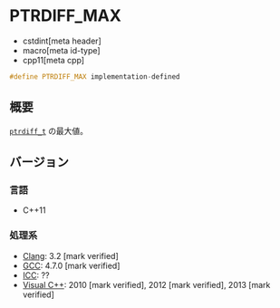 # PTRDIFF_MAX
* cstdint[meta header]
* macro[meta id-type]
* cpp11[meta cpp]

```cpp
#define PTRDIFF_MAX implementation-defined
```

## 概要
[`ptrdiff_t`](/reference/cstddef/ptrdiff_t.md) の最大値。

## バージョン
### 言語
- C++11

### 処理系
- [Clang](/implementation.md#clang): 3.2 [mark verified]
- [GCC](/implementation.md#gcc): 4.7.0 [mark verified]
- [ICC](/implementation.md#icc): ??
- [Visual C++](/implementation.md#visual_cpp): 2010 [mark verified], 2012 [mark verified], 2013 [mark verified]
